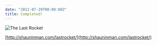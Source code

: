 ```yaml
---
date: "2012-07-29T00:00:00Z"
title: Completed!
---
```


![The Last Rocket](/img/posts/lastrocket.jpg)

[http://shauninman.com/lastrocket/](http://shauninman.com/lastrocket/)